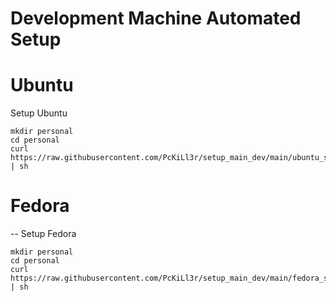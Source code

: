 # Development Machine Automated Setup

# Ubuntu
Setup Ubuntu
```
mkdir personal
cd personal
curl https://raw.githubusercontent.com/PcKiLl3r/setup_main_dev/main/ubuntu_setup.sh | sh
```

# Fedora
--
Setup Fedora
```
mkdir personal
cd personal
curl https://raw.githubusercontent.com/PcKiLl3r/setup_main_dev/main/fedora_setup.sh | sh
```

